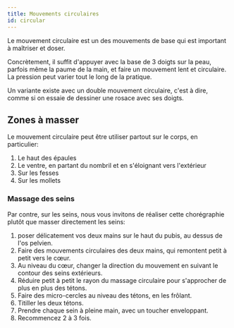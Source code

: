 ```yaml
---
title: Mouvements circulaires
id: circular
---
```


Le mouvement circulaire est un des mouvements de base qui est important à maîtriser et doser.

Concrètement, il suffit d'appuyer avec la base de 3 doigts sur la peau, parfois même la paume de la main, et faire un mouvement lent et circulaire. La pression peut varier tout le long de la pratique.

Un variante existe avec un double mouvement circulaire, c'est à dire, comme si on essaie de dessiner une rosace avec ses doigts.

## Zones à masser

Le mouvement circulaire peut être utiliser partout sur le corps, en particulier:

1. Le haut des épaules
1. Le ventre, en partant du nombril et en s'éloignant vers l'extérieur
1. Sur les fesses
1. Sur les mollets

### Massage des seins

Par contre, sur les seins, nous vous invitons de réaliser cette chorégraphie plutôt que masser directement les seins:

1. poser délicatement vos deux mains sur le haut du pubis, au dessus de l'os pelvien.
1. Faire des mouvements circulaires des deux mains, qui remontent petit à petit vers le cœur.
1. Au niveau du cœur, changer la direction du mouvement en suivant le contour des seins extérieurs.
1. Réduire petit à petit le rayon du massage circulaire pour s'approcher de plus en plus des tétons.
1. Faire des micro-cercles au niveau des tétons, en les frôlant.
1. Titiller les deux tétons.
1. Prendre chaque sein à pleine main, avec un toucher enveloppant.
1. Recommencez 2 à 3 fois.
